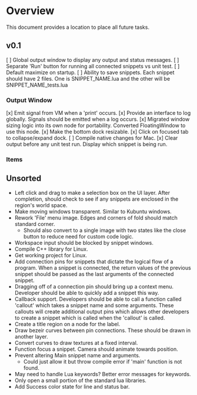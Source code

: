 # Overview
This document provides a location to place all future tasks.

## v0.1
[ ] Global output window to display any output and status messages.
[ ] Separate 'Run' button for running all connected snippets vs unit test.
[ ] Default maximize on startup.
[ ] Ability to save snippets. Each snippet should have 2 files. One is SNIPPET_NAME.lua and the other will be SNIPPET_NAME_tests.lua

### Output Window
[x] Emit signal from VM when a 'print' occurs.
[x] Provide an interface to log globally. Signals should be emitted when a log occurs.
[x] Migrated window sizing logic into its own node for portability. Converted FloatingWindow to use this node.
[x] Make the bottom dock resizable.
[x] Click on focused tab to collapse/expand dock.
[ ] Compile native changes for Mac.
[x] Clear output before any unit test run. Display which snippet is being run.

### Items

## Unsorted
* Left click and drag to make a selection box on the UI layer. After completion, should check to see if any snippets are enclosed in the region's world space.
* Make moving windows transparent. Similar to Kubuntu windows.
* Rework 'File' menu image. Edges and corners of fold should match standard corner.
	* Should also convert to a single image with two states like the close button to reduce need for custom code logic.
* Workspace input should be blocked by snippet windows.
* Compile C++ library for Linux.
* Get working project for Linux.
* Add connection pins for snippets that dictate the logical flow of a program. When a snippet is connected, the return values of the previous snippet should be passed as the last arguments of the connected snippet.
* Dragging off of a connection pin should bring up a context menu. Developer should be able to quickly add a snippet this way.
* Callback support. Developers should be able to call a function called 'callout' which takes a snippet name and some arguments. These callouts will create additional output pins which allows other developers to create a snippet which is called when the 'callout' is called.
* Create a title region on a node for the label.
* Draw bezeir curves between pin connections. These should be drawn in another layer.
* Convert curves to draw textures at a fixed interval.
* Function focus a snippet. Camera should animate towards position.
* Prevent altering Main snippet name and arguments.
	* Could just allow it but throw compile error if 'main' function is not found.
* May need to handle Lua keywords? Better error messages for keywords.
* Only open a small portion of the standard lua libraries.
* Add Success color state for line and status bar.
